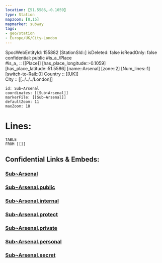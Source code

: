 ```yaml
---
location: [51.5586,-0.1059] 
type: Station 
mapzoom: [8,15] 
mapmarker: subway 
tags:
- geo/station
- Europe/UK/City~London
---
```

SpocWebEntityId: 155882
[StationSId::] 
isDeleted: false
isReadOnly: false
confidential: public
#is_a_/Place  
#is_a_ :: [[Place]] 
[has_place_longitude::-0.1059] 
[has_place_latitude::51.5586] 
[name::Arsenal] 
[zone::2] 
[Num_lines::1] 
[switch-to-Rail::0] 
Country :: [[UK]]  
City :: [[../../../London]]  


```leaflet
id: Sub~Arsenal
coordinates: [[Sub~Arsenal]] 
markerFile: [[Sub~Arsenal]] 
defaultZoom: 11 
maxZoom: 18
```


# Lines: 
```dataview
TABLE 
FROM [[]] 
```


## Confidential Links & Embeds: 

### [Sub~Arsenal](/_Standards/Earth/Continent/Europe/Europe~North/UK/England/Regions~England/London,Greater/cities~GreaterLondon/Underground/Station/Sub~Arsenal.md) 

### [Sub~Arsenal.public](/_public/Earth/Continent/Europe/Europe~North/UK/England/Regions~England/London,Greater/cities~GreaterLondon/Underground/Station/Sub~Arsenal.public.md) 

### [Sub~Arsenal.internal](/_internal/Earth/Continent/Europe/Europe~North/UK/England/Regions~England/London,Greater/cities~GreaterLondon/Underground/Station/Sub~Arsenal.internal.md) 

### [Sub~Arsenal.protect](/_protect/Earth/Continent/Europe/Europe~North/UK/England/Regions~England/London,Greater/cities~GreaterLondon/Underground/Station/Sub~Arsenal.protect.md) 

### [Sub~Arsenal.private](/_private/Earth/Continent/Europe/Europe~North/UK/England/Regions~England/London,Greater/cities~GreaterLondon/Underground/Station/Sub~Arsenal.private.md) 

### [Sub~Arsenal.personal](/_personal/Earth/Continent/Europe/Europe~North/UK/England/Regions~England/London,Greater/cities~GreaterLondon/Underground/Station/Sub~Arsenal.personal.md) 

### [Sub~Arsenal.secret](/_secret/Earth/Continent/Europe/Europe~North/UK/England/Regions~England/London,Greater/cities~GreaterLondon/Underground/Station/Sub~Arsenal.secret.md)

